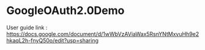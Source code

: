 # GoogleOAuth2.0Demo

User guide link : https://docs.google.com/document/d/1wWbVzAViaWax5RsnYNtMxvuHh9e2hkaqL2h-fnyQ50o/edit?usp=sharing
